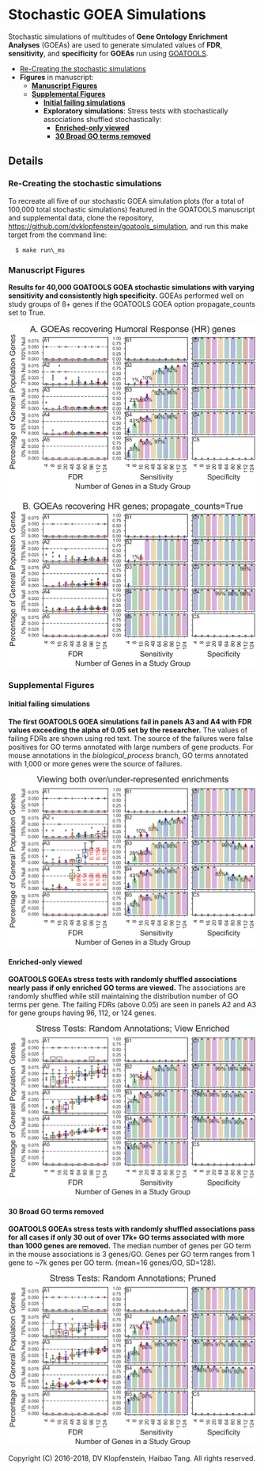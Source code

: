 # Stochastic GOEA Simulations

Stochastic simulations of multitudes of **Gene Ontology Enrichment Analyses** (GOEAs)
are used to generate simulated values of **FDR**, **sensitivity**, and **specificity**
for **GOEAs** run using [GOATOOLS](https://github.com/tanghaibao/goatools).

  * [Re-Creating the stochastic simulations](#re-creating-the-stochastic-simulations)
  * **Figures** in manuscript:
    * [**Manuscript Figures**](#manuscript-figures)
    * [**Supplemental Figures**](#supplemental-figures)
      * [**Initial failing simulations**](initial-failing-simulations)
      * **Exploratory simulations**: Stress tests with stochastically associations shuffled stochastically:
         * [**Enriched-only viewed**](#enriched-only-viewed)
         * [**30 Broad GO terms removed**](#30-broad-go-terms-removed)

## Details

### Re-Creating the stochastic simulations
To recreate all five of our stochastic GOEA simulation plots
(for a total of 100,000 total stochastic simulations) 
featured in the GOATOOLS manuscript and supplemental data, clone the repository, 
https://github.com/dvklopfenstein/goatools_simulation,
and run this make target from the command line:

```
  $ make run\_ms
```

### Manuscript Figures

**Results for 40,000 GOATOOLS GOEA stochastic simulations with
varying sensitivity and consistently high specificity.**
GOEAs performed well on study groups of 8+ genes if the
GOATOOLS GOEA option propagate\_counts set to True.

![fig3](/doc/images/ms/fig3_genes.png)

### Supplemental Figures

#### Initial failing simulations
**The first GOATOOLS GOEA simulations fail in panels A3 and A4
with FDR values exceeding the alpha of 0.05 set by the researcher.**
The values of failing FDRs are shown using red text.
The source of the failures were false positives for
GO terms annotated with large numbers of gene products.
For mouse annotations in the _biological_process_ branch,
GO terms annotated with 1,000 or more genes were the source of failures.

![suppfig1](/doc/images/ms/fig_goea_orig_noprune_ntn2_p0_100to000_004to124_N00020_00020_humoral_rsp_dpi600.png)

#### Enriched-only viewed
**GOATOOLS GOEAs stress tests with randomly shuffled associations
nearly pass if only enriched GO terms are viewed.**
The associations are randomly shuffled while still maintaining the distribution
number of GO terms per gene. The failing FDRs (above 0.05) are seen in panels A2
and A3 for gene groups having 96, 112, or 124 genes.

![suppfig2](/doc/images/ms/fig_goea_rand_noprune_enriched_ntn2_p0_100to000_004to124_N00020_00020_humoral_rsp_dpi600.png)

#### 30 Broad GO terms removed
**GOATOOLS GOEAs stress tests with randomly shuffled associations pass for all
cases if only 30 out of over 17k+ GO terms associated with more than 1000 genes
are removed.**
The median number of genes per GO term in the mouse associations is 3 genes/GO.
Genes per GO term ranges from 1 gene to ~7k genes per GO term. (mean=16
genes/GO, SD=128).

![suppfig3](/doc/images/ms/fig_goea_rand_pruned_ntn2_p0_100to000_004to124_N00020_00020_humoral_rsp_dpi600.png)


Copyright (C) 2016-2018, DV Klopfenstein, Haibao Tang. All rights reserved.
